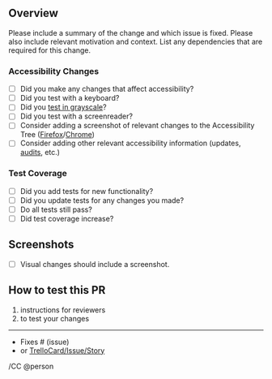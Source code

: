 ## Overview

Please include a summary of the change and which issue is fixed.
Please also include relevant motivation and context.
List any dependencies that are required for this change.

### Accessibility Changes

- [ ] Did you make any changes that affect accessibility?
- [ ] Did you test with a keyboard?
- [ ] Did you [test in grayscale](https://9to5mac.com/2019/05/27/how-to-use-grayscale-on-your-mac/)?
- [ ] Did you test with a screenreader?
- [ ] Consider adding a screenshot of relevant changes to the Accessibility Tree ([Firefox](https://developer.mozilla.org/en-US/docs/Tools/Accessibility_inspector#Accessing_the_Accessibility_Inspector)/[Chrome](https://umaar.com/dev-tips/152-accessibility-tree))
- [ ] Consider adding other relevant accessibility information (updates, [audits](https://developers.google.com/web/tools/lighthouse/), etc.)

### Test Coverage

- [ ] Did you add tests for new functionality?
- [ ] Did you update tests for any changes you made?
- [ ] Do all tests still pass?
- [ ] Did test coverage increase?

## Screenshots

- [ ] Visual changes should include a screenshot.

## How to test this PR

1. instructions for reviewers
1. to test your changes

---

- Fixes # (issue)
- or [TrelloCard/Issue/Story](LINK_TO_STORY)

/CC @person
